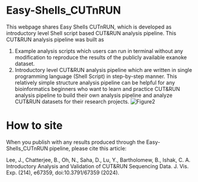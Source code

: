 # Easy-Shells_CUTnRUN
This webpage shares Easy Shells CUTnRUN, which is developed as introductory level Shell script based CUT&RUN analysis pipeline. This CUT&RUN analysis pipeline was built as
1. Example analysis scripts which users can run in terminal without any modification to reproduce the results of the publicly available exanoke dataset.
2. Introductory level CUT&RUN analysis pipeline which are written in single programming language (Shell Script) in step-by-step manner. This relatively simple structure analysis pipeline can be helpful for any bioinformatics beginners who want to learn and practice CUT&RUN analysis pipeline to build their own analysis pipeline and analyze CUT&RUN datasets for their research projects.
![Figure2](https://github.com/user-attachments/assets/028a1d0c-005e-44a0-b75a-9048b4757637)

# How to site
When you publish with any results produced through the Easy-Shells_CUTnRUN pipeline, please cite this article:

Lee, J., Chatterjee, B., Oh, N., Saha, D., Lu, Y., Bartholomew, B., Ishak, C. A. Introductory Analysis and Validation of CUT&RUN Sequencing Data. J. Vis. Exp. (214), e67359, doi:10.3791/67359 (2024).
